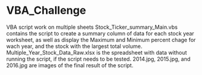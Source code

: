 # VBA_Challenge
VBA script work on multiple sheets
Stock_Ticker_summary_Main.vbs contains the script to create a summary column of data for each stock year worksheet, as well as display the Maximum and Minimum percent chage for wach year, and the stock with the largest total volume. 
Multiple_Year_Stock_Data_Raw.xlsx is the spreadsheet with data without running the script, if the script needs to be tested. 
2014.jpg, 2015.jpg, and 2016.jpg are images of the final result of the script.
